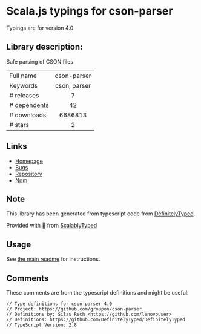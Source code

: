 
# Scala.js typings for cson-parser

Typings are for version 4.0

## Library description:
Safe parsing of CSON files

|                    |                 |
| ------------------ | :-------------: |
| Full name          | cson-parser |
| Keywords           | cson, parser |
| # releases         | 7 |
| # dependents       | 42 |
| # downloads        | 6686813 |
| # stars            | 2 |

## Links
- [Homepage](https://github.com/groupon/cson-parser)
- [Bugs](https://github.com/groupon/cson-parser/issues)
- [Repository](https://github.com/groupon/cson-parser)
- [Npm](https://www.npmjs.com/package/cson-parser)
    


## Note
This library has been generated from typescript code from [DefinitelyTyped](https://definitelytyped.org).

Provided with :purple_heart: from [ScalablyTyped](https://github.com/oyvindberg/ScalablyTyped)

## Usage
See [the main readme](../../readme.md) for instructions.

## Comments

These comments are from the typescript definitions and might be useful:
```
// Type definitions for cson-parser 4.0
// Project: https://github.com/groupon/cson-parser
// Definitions by: Silas Rech <https://github.com/lenovouser>
// Definitions: https://github.com/DefinitelyTyped/DefinitelyTyped
// TypeScript Version: 2.8

```

